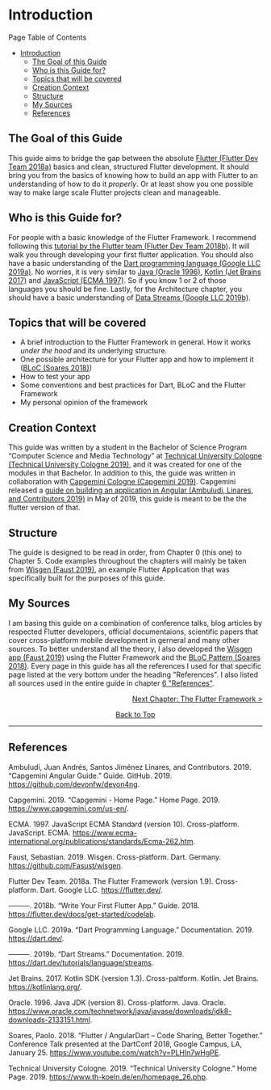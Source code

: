 # Introduction
Page Table of Contents
- [Introduction](#introduction)
  - [The Goal of this Guide](#the-goal-of-this-guide)
  - [Who is this Guide for?](#who-is-this-guide-for)
  - [Topics that will be covered](#topics-that-will-be-covered)
  - [Creation Context](#creation-context)
  - [Structure](#structure)
  - [My Sources](#my-sources)
  - [References](#references)

## The Goal of this Guide
This guide aims to bridge the gap between the absolute [Flutter (Flutter Dev Team 2018a)](https://flutter.dev/) basics and clean, structured Flutter development. It should bring you from the basics of knowing how to build an app with Flutter to an understanding of how to do it _properly_. Or at least show you one possible way to make large scale Flutter projects clean and manageable.

## Who is this Guide for?
For people with a basic knowledge of the Flutter Framework. I recommend following this [tutorial by the Flutter team (Flutter Dev Team 2018b)](https://flutter.dev/docs/get-started/codelab). It will walk you through developing your first flutter application. You should also have a basic understanding of the [Dart programming language (Google LLC 2019a)](https://dart.dev/). No worries, it is very similar to [Java (Oracle 1996)](https://www.oracle.com/technetwork/java/javase/downloads/jdk8-downloads-2133151.html), [Kotlin (Jet Brains 2017)](https://kotlinlang.org/) and [JavaScript (ECMA 1997)](https://www.ecma-international.org/publications/standards/Ecma-262.htm). So if you know 1 or 2 of those languages you should be fine. Lastly, for the Architecture chapter, you should have a basic understanding of [Data Streams (Google LLC 2019b)](https://dart.dev/tutorials/language/streams).

## Topics that will be covered 
- A brief introduction to the Flutter Framework in general. How it works _under the hood_ and its underlying structure.
- One possible architecture for your Flutter app and how to implement it ([BLoC (Soares 2018)](https://www.youtube.com/watch?v=PLHln7wHgPE))
- How to test your app
- Some conventions and best practices for Dart, BLoC and the Flutter Framework
- My personal opinion of the framework

## Creation Context
This guide was written by a student in the Bachelor of Science Program “Computer Science and Media Technology” at [Technical University Cologne (Technical University Cologne 2019)](https://www.th-koeln.de/en/homepage_26.php), and it was created for one of the modules in that Bachelor. In addition to this, the guide was written in collaboration with [Capgemini Cologne (Capgemini 2019)](https://www.capgemini.com/us-en/). Capgemini released a [guide on building an application in Angular (Ambuludi, Linares, and Contributors 2019)](https://github.com/devonfw/devon4ng) in May of 2019, this guide is meant to be the the flutter version of that.

## Structure
The guide is designed to be read in order, from Chapter 0 (this one) to Chapter 5. Code examples throughout the chapters will mainly be taken from [Wisgen (Faust 2019)](https://github.com/Fasust/wisgen), an example Flutter Application that was specifically built for the purposes of this guide.

## My Sources 
I am basing this guide on a combination of conference talks, blog articles by respected Flutter developers, official documentaions, scientific papers that cover cross-platform mobile development in gerneral and many other sources. To better understand all the theory, I also developed the [Wisgen app (Faust 2019)](https://github.com/Fasust/wisgen) using the Flutter Framework and the [BLoC Pattern (Soares 2018)](https://www.youtube.com/watch?v=PLHln7wHgPE). Every page in this guide has all the references I used for that specific page listed at the very bottom under the heading "References". I also listed all sources used in the entire guide in chapter [6 "References"](https://github.com/Fasust/flutter-guide/wiki/600-References).

<p align="right"><a href="https://github.com/Fasust/flutter-guide/wiki/100-The-Flutter-Framework">Next Chapter: The Flutter Framework ></a></p>
<p align="center"><a href="#">Back to Top</a></p>

---
## References
Ambuludi, Juan Andrés, Santos Jiménez Linares, and Contributors. 2019. “Capgemini Angular Guide.” Guide. GitHub. 2019. https://github.com/devonfw/devon4ng.

Capgemini. 2019. “Capgemini - Home Page.” Home Page. 2019. https://www.capgemini.com/us-en/.

ECMA. 1997. JavaScript ECMA Standard (version 10). Cross-platform. JavaScript. ECMA. https://www.ecma-international.org/publications/standards/Ecma-262.htm.

Faust, Sebastian. 2019. Wisgen. Cross-platform. Dart. Germany. https://github.com/Fasust/wisgen.

Flutter Dev Team. 2018a. The Flutter Framework (version 1.9). Cross-platform. Dart. Google LLC. https://flutter.dev/.

———. 2018b. “Write Your First Flutter App.” Guide. 2018. https://flutter.dev/docs/get-started/codelab.

Google LLC. 2019a. “Dart Programming Language.” Documentation. 2019. https://dart.dev/.

———. 2019b. “Dart Streams.” Documentation. 2019. https://dart.dev/tutorials/language/streams.

Jet Brains. 2017. Kotlin SDK (version 1.3). Cross-paltform. Kotlin. Jet Brains. https://kotlinlang.org/.

Oracle. 1996. Java JDK (version 8). Cross-platform. Java. Oracle. https://www.oracle.com/technetwork/java/javase/downloads/jdk8-downloads-2133151.html.

Soares, Paolo. 2018. “Flutter / AngularDart – Code Sharing, Better Together.” Conference Talk presented at the DartConf 2018, Google Campus, LA, January 25. https://www.youtube.com/watch?v=PLHln7wHgPE.

Technical University Cologne. 2019. “Technical University Cologne.” Home Page. 2019. https://www.th-koeln.de/en/homepage_26.php.


